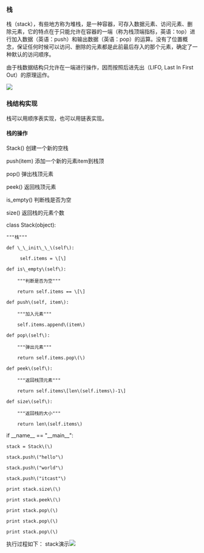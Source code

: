 ### 栈

栈（stack），有些地方称为堆栈，是一种容器，可存入数据元素、访问元素、删除元素，它的特点在于只能允许在容器的一端（称为栈顶端指标，英语：top）进行加入数据（英语：push）和输出数据（英语：pop）的运算。没有了位置概念，保证任何时候可以访问、删除的元素都是此前最后存入的那个元素，确定了一种默认的访问顺序。

由于栈数据结构只允许在一端进行操作，因而按照后进先出（LIFO, Last In First Out）的原理运作。

![](/assets/栈.png)

### 栈结构实现

栈可以用顺序表实现，也可以用链表实现。

#### 栈的操作

Stack\(\) 创建一个新的空栈

push\(item\) 添加一个新的元素item到栈顶

pop\(\) 弹出栈顶元素

peek\(\) 返回栈顶元素

is\_empty\(\) 判断栈是否为空

size\(\) 返回栈的元素个数

class Stack\(object\):

    """栈"""

    def \_\_init\_\_\(self\):

         self.items = \[\]

    def is\_empty\(self\):

        """判断是否为空"""

        return self.items == \[\]

    def push\(self, item\):

        """加入元素"""

        self.items.append\(item\)

    def pop\(self\):

        """弹出元素"""

        return self.items.pop\(\)

    def peek\(self\):

        """返回栈顶元素"""

        return self.items\[len\(self.items\)-1\]

    def size\(self\):

        """返回栈的大小"""

        return len\(self.items\)

if \_\_name\_\_ == "\_\_main\_\_":

    stack = Stack\(\)

    stack.push\("hello"\)

    stack.push\("world"\)

    stack.push\("itcast"\)

    print stack.size\(\)

    print stack.peek\(\)

    print stack.pop\(\)

    print stack.pop\(\)

    print stack.pop\(\)

执行过程如下： stack演示![](/assets/stack演示.gif)

